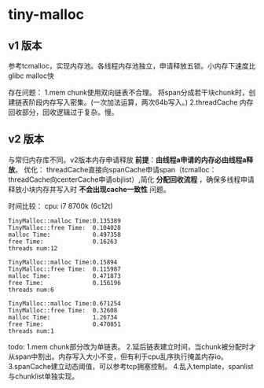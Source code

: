 tiny-malloc 
===================
v1 版本
-------
参考tcmalloc，实现内存池。各线程内存池独立，申请释放五锁。小内存下速度比glibc malloc快

存在问题：
1.mem chunk使用双向链表不合理。
    将span分成若干块chunk时，创建链表阶段内存写入密集。(一次加法运算，两次64b写入。)
2.threadCache 内存回收部分，回收逻辑过于复杂。慢。

v2 版本
---------
与常归内存库不同。v2版本内存申请释放 __前提__：__由线程a申请的内存必由线程a释放__。
优化：
    threadCache直接向spanCache申请span（tcmalloc：threadCache向centerCache申请objlist）,简化 __分配回收流程__ ，确保多线程申请释放小块内存并写入时 __不会出现cache一致性__ 问题。

时间比较：
    cpu: i7 8700k (6c12t)

    TinyMalloc::malloc Time:0.135389
    TinyMalloc::free Time:  0.104028
    malloc Time:            0.497358
    free Time:              0.16263
    threads num:12

    TinyMalloc::malloc Time:0.15894
    TinyMalloc::free Time:  0.115987
    malloc Time:            0.471873
    free Time:              0.156196
    threads num:6

    TinyMalloc::malloc Time:0.671254
    TinyMalloc::free Time:  0.32608
    malloc Time:            1.26734
    free Time:              0.470851
    threads num:1

todo:
    1.mem chunk部分改为单链表。
    2.延后链表建立时间，当chunk被分配时才从span中割出。内存写入大小不变，但有利于cpu乱序执行掩盖内存io。
    3.spanCache建立动态阈值，可以参考tcp拥塞控制。
    4.乱入template，spanlist与chunklist单独实现。